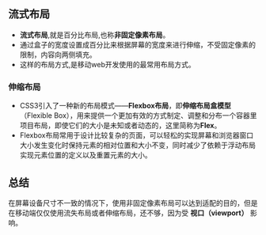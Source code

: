 
## 流式布局

- **流式布局**,就是百分比布局,也称**非固定像素布局**。
- 通过盒子的宽度设置成百分比来根据屏幕的宽度来进行伸缩，不受固定像素的限制，内容向两侧填充。
- 这样的布局方式,是移动web开发使用的最常用布局方式。

### 伸缩布局

- CSS3引入了一种新的布局模式——**Flexbox布局**，即**伸缩布局盒模型**（Flexible Box），用来提供一个更加有效的方式制定、调整和分布一个容器里项目布局，即使它们的大小是未知或者动态的，这里简称为**Flex**。
- Flexbox布局常用于设计比较复杂的页面，可以轻松的实现屏幕和浏览器窗口大小发生变化时保持元素的相对位置和大小不变，同时减少了依赖于浮动布局实现元素位置的定义以及重置元素的大小。

## 总结

在屏幕设备尺寸不一致的情况下，使用非固定像素布局可以达到适配的目的，但是在移动端仅仅使用流失布局或者伸缩布局，还不够，因为受 **视口（viewport）** 影响。